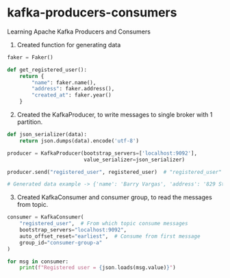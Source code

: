 # kafka-producers-consumers
Learning Apache Kafka Producers and Consumers

1. Created function for generating data
```py
faker = Faker()

def get_registered_user():
    return {
        "name": faker.name(),
        "address": faker.address(),
        "created_at": faker.year()
    }
```
2. Created the KafkaProducer, to write messages to single broker with 1 partition. 
```py
def json_serializer(data):
    return json.dumps(data).encode('utf-8')

producer = KafkaProducer(bootstrap_servers=['localhost:9092'],
                         value_serializer=json_serializer)

producer.send("registered_user", registered_user)  # "registered_user" is the Kafka topic

# Generated data example -> {'name': 'Barry Vargas', 'address': '829 Stephen Glens\nSarahmouth, AZ 55533', 'created_at': '1994'}
```
3. Created KafkaConsumer and consumer group, to read the messages from topic.
```python
consumer = KafkaConsumer(
    "registered_user",  # From which topic consume messages
    bootstrap_servers="localhost:9092",
    auto_offset_reset="earliest",  # Consume from first message
    group_id="consumer-group-a"
)

for msg in consumer:
    print(f"Registered user = {json.loads(msg.value)}")
```
